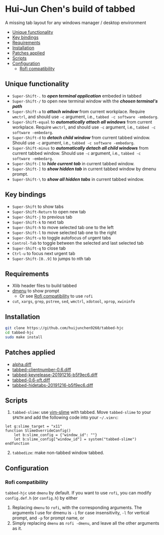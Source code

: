 # Hui-Jun Chen's build of tabbed

A missing tab layout for any windows manager / desktop environment

<!-- vim-markdown-toc GFM -->

* [Unique functionality](#unique-functionality)
* [Key bindings](#key-bindings)
* [Requirements](#requirements)
* [Installation](#installation)
* [Patches applied](#patches-applied)
* [Scripts](#scripts)
* [Configuration](#configuration)
	* [Rofi compatibility](#rofi-compatibility)

<!-- vim-markdown-toc -->

## Unique functionality

- `Super-Shift-.` to ***open terminal application*** embeded in tabbed
- `Super-Shift-/` to open new terminal window with the ***chosen terminal's path***
- `Super-Shift-a` to ***attach window*** from current workplace. Require `wmctrl`, and should use `-c` argument, i.e., `tabbed -c software -embedarg`.
- `Super-Shift-equal` to ***automatically attach all windows*** from current workplace. Require `wmctrl`, and should use `-c` argument, i.e., `tabbed -c software -embedarg`.
- `Super-Shift-d` to ***detach child window*** from current tabbed window. Should use `-c` argument, i.e., `tabbed -c software -embedarg`.
- `Super-Shift-minus` to ***automatically detach all child windows*** from current tabbed window. Should use `-c` argument, i.e., `tabbed -c software -embedarg`.
- `Super-Shift-[` to ***hide current tab*** in current tabbed window.
- `Super-Shift-]` to ***show hidden tab*** in current tabbed window by dmenu prompt.
- `Super-Shift-\` to ***show all hidden tabs*** in current tabbed window.

## Key bindings

- `Super-Shift` to show tabs
- `Super-Shift-Return` to open new tab
- `Super-Shift-j` to previous tab
- `Super-Shift-k` to next tab
- `Super-Shift-h` to move selected tab one to the left
- `Super-Shift-l` to move selected tab one to the right
- `Super-Shift-u` to toggle autofocus of urgent tabs
- `Control-Tab` to toggle between the selected and last selected tab
- `Super-Shift-q` to close tab
- `Ctrl-u` to focus next urgent tab
- `Super-Shift-[0..9]` to jumps to nth tab

## Requirements

- Xlib header files to build tabbed
- [dmenu](https://tools.suckless.org/dmenu/) to show prompt
    - Or see [Rofi compatibility](#rofi-compatibility) to use `rofi`
- `cut`, `xargs`, `grep`, `pstree`, `sed`, `wmctrl`, `xdotool`, `xprop`, `xwininfo`

## Installation

```sh
git clone https://github.com/huijunchen9260/tabbed-hjc
cd tabbed-hjc
sudo make install
```

## Patches applied

- [alpha.diff](https://tools.suckless.org/tabbed/patches/alpha/)
- [tabbed-clientnumber-0.6.diff](https://tools.suckless.org/tabbed/patches/clientnumber/)
- [tabbed-keyrelease-20191216-b5f9ec6.diff](https://tools.suckless.org/tabbed/patches/keyrelease/)
- [tabbed-0.6-xft.diff](https://tools.suckless.org/tabbed/patches/xft/)
- [tabbed-hidetabs-20191216-b5f9ec6.diff](https://tools.suckless.org/tabbed/patches/hidetabs/)

## Scripts

1. `tabbed-slime`: use [vim-slime](https://github.com/jpalardy/vim-slime) with tabbed.
Move `tabbed-slime` to your `$PATH` and add the following code into your `~/.vimrc`:

```vimL
let g:slime_target = "x11"
function SlimeOverrideConfig()
    let b:slime_config = {"window_id": ""}
    let b:slime_config["window_id"] = system("tabbed-slime")
endfunction
```

2. `tabbedize`: make non-tabbed window tabbed.


## Configuration

### Rofi compatibility

`tabbed-hjc` use `dmenu` by default. If you want to use `rofi`, you can modify `config.def.h` (or `config.h`) by either

1. Replacing `dmenu` to `rofi`, with the corresponding arguments. The arguments I use for dmenu is `-i` for case insensitivity, `-l` for vertical prompt, and `-p` for prompt name, or
2. Simply replacing `dmenu` as `rofi -dmenu`, and leave all the other arguments as it.

